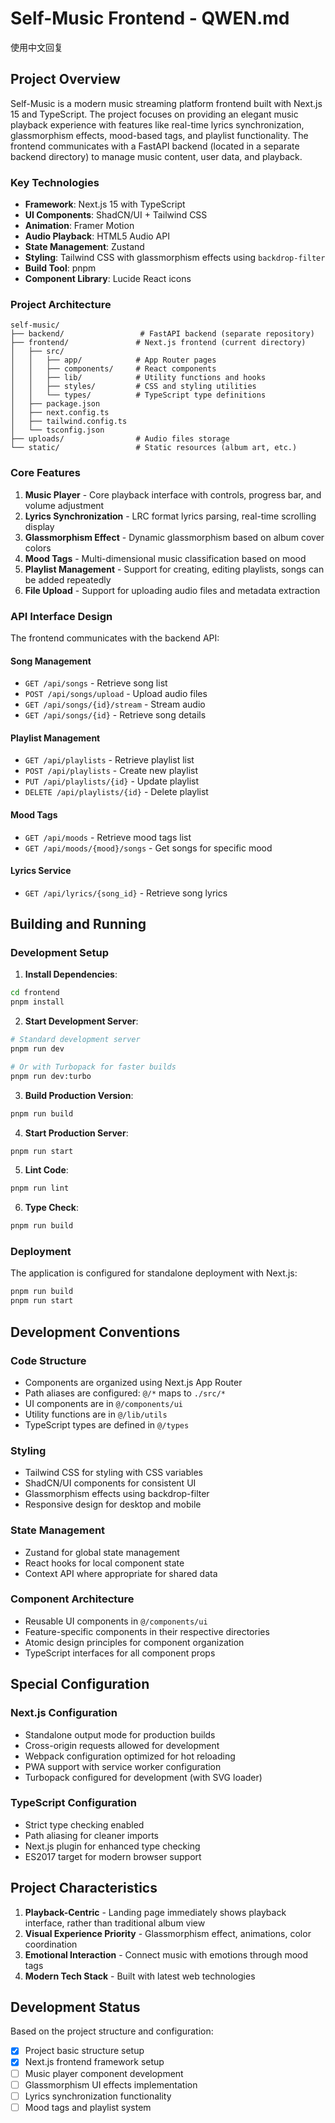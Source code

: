# Self-Music Frontend - QWEN.md


使用中文回复

## Project Overview

Self-Music is a modern music streaming platform frontend built with Next.js 15 and TypeScript. The project focuses on providing an elegant music playback experience with features like real-time lyrics synchronization, glassmorphism effects, mood-based tags, and playlist functionality. The frontend communicates with a FastAPI backend (located in a separate backend directory) to manage music content, user data, and playback.

### Key Technologies

- **Framework**: Next.js 15 with TypeScript
- **UI Components**: ShadCN/UI + Tailwind CSS
- **Animation**: Framer Motion
- **Audio Playback**: HTML5 Audio API
- **State Management**: Zustand
- **Styling**: Tailwind CSS with glassmorphism effects using `backdrop-filter`
- **Build Tool**: pnpm
- **Component Library**: Lucide React icons

### Project Architecture

```
self-music/
├── backend/                 # FastAPI backend (separate repository)
├── frontend/               # Next.js frontend (current directory)
│   ├── src/
│   │   ├── app/            # App Router pages
│   │   ├── components/     # React components
│   │   ├── lib/            # Utility functions and hooks
│   │   ├── styles/         # CSS and styling utilities
│   │   └── types/          # TypeScript type definitions
│   ├── package.json
│   ├── next.config.ts
│   ├── tailwind.config.ts
│   └── tsconfig.json
├── uploads/                # Audio files storage
└── static/                 # Static resources (album art, etc.)
```

### Core Features

1. **Music Player** - Core playback interface with controls, progress bar, and volume adjustment
2. **Lyrics Synchronization** - LRC format lyrics parsing, real-time scrolling display
3. **Glassmorphism Effect** - Dynamic glassmorphism based on album cover colors
4. **Mood Tags** - Multi-dimensional music classification based on mood
5. **Playlist Management** - Support for creating, editing playlists, songs can be added repeatedly
6. **File Upload** - Support for uploading audio files and metadata extraction

### API Interface Design

The frontend communicates with the backend API:

#### Song Management

- `GET /api/songs` - Retrieve song list
- `POST /api/songs/upload` - Upload audio files
- `GET /api/songs/{id}/stream` - Stream audio
- `GET /api/songs/{id}` - Retrieve song details

#### Playlist Management

- `GET /api/playlists` - Retrieve playlist list
- `POST /api/playlists` - Create new playlist
- `PUT /api/playlists/{id}` - Update playlist
- `DELETE /api/playlists/{id}` - Delete playlist

#### Mood Tags

- `GET /api/moods` - Retrieve mood tags list
- `GET /api/moods/{mood}/songs` - Get songs for specific mood

#### Lyrics Service

- `GET /api/lyrics/{song_id}` - Retrieve song lyrics

## Building and Running

### Development Setup

1. **Install Dependencies**:

```bash
cd frontend
pnpm install
```

2. **Start Development Server**:

```bash
# Standard development server
pnpm run dev

# Or with Turbopack for faster builds
pnpm run dev:turbo
```

3. **Build Production Version**:

```bash
pnpm run build
```

4. **Start Production Server**:

```bash
pnpm run start
```

5. **Lint Code**:

```bash
pnpm run lint
```

6. **Type Check**:

```bash
pnpm run build
```

### Deployment

The application is configured for standalone deployment with Next.js:

```bash
pnpm run build
pnpm run start
```

## Development Conventions

### Code Structure

- Components are organized using Next.js App Router
- Path aliases are configured: `@/*` maps to `./src/*`
- UI components are in `@/components/ui`
- Utility functions are in `@/lib/utils`
- TypeScript types are defined in `@/types`

### Styling

- Tailwind CSS for styling with CSS variables
- ShadCN/UI components for consistent UI
- Glassmorphism effects using backdrop-filter
- Responsive design for desktop and mobile

### State Management

- Zustand for global state management
- React hooks for local component state
- Context API where appropriate for shared data

### Component Architecture

- Reusable UI components in `@/components/ui`
- Feature-specific components in their respective directories
- Atomic design principles for component organization
- TypeScript interfaces for all component props

## Special Configuration

### Next.js Configuration

- Standalone output mode for production builds
- Cross-origin requests allowed for development
- Webpack configuration optimized for hot reloading
- PWA support with service worker configuration
- Turbopack configured for development (with SVG loader)

### TypeScript Configuration

- Strict type checking enabled
- Path aliasing for cleaner imports
- Next.js plugin for enhanced type checking
- ES2017 target for modern browser support

## Project Characteristics

1. **Playback-Centric** - Landing page immediately shows playback interface, rather than traditional album view
2. **Visual Experience Priority** - Glassmorphism effect, animations, color coordination
3. **Emotional Interaction** - Connect music with emotions through mood tags
4. **Modern Tech Stack** - Built with latest web technologies

## Development Status

Based on the project structure and configuration:

- [X] Project basic structure setup
- [X] Next.js frontend framework setup
- [ ] Music player component development
- [ ] Glassmorphism UI effects implementation
- [ ] Lyrics synchronization functionality
- [ ] Mood tags and playlist system
